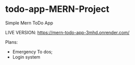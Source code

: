 # todo-app-MERN-Project
Simple Mern ToDo App

LIVE VERSION: https://mern-todo-app-3mhd.onrender.com/

Plans:

- Emergency To dos;
- Login system
